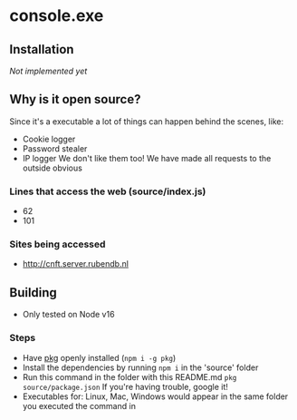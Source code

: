 # console.exe
## Installation
*Not implemented yet*

## Why is it open source?
Since it's a executable a lot of things can happen behind the scenes, like:
- Cookie logger
- Password stealer
- IP logger
We don't like them too!
We have made all requests to the outside obvious
### Lines that access the web (source/index.js)
- 62
- 101
### Sites being accessed
- http://cnft.server.rubendb.nl

## Building
- Only tested on Node v16
### Steps
- Have [pkg](https://www.npmjs.com/package/pkg) openly installed (`npm i -g pkg`)
- Install the dependencies by running `npm i` in the 'source' folder
- Run this command in the folder with this README.md
`pkg source/package.json`
If you're having trouble, google it!
- Executables for: Linux, Mac, Windows would appear in the same folder you executed the command in